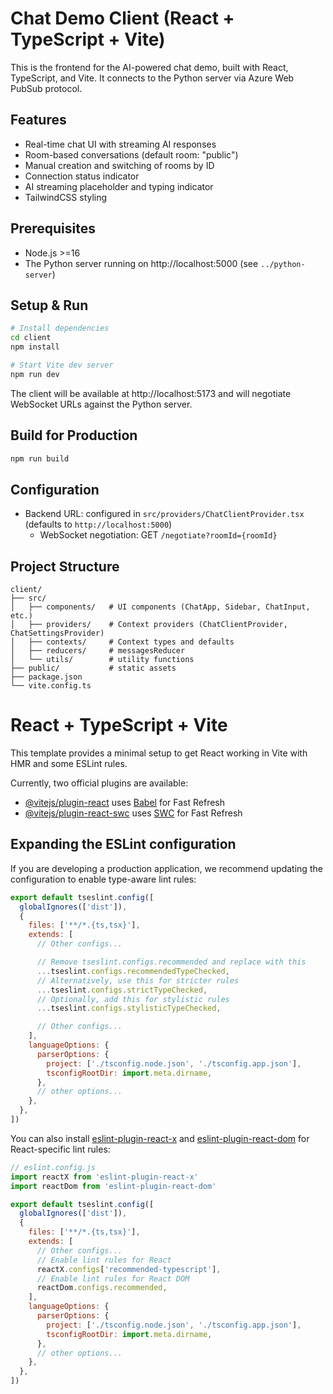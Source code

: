 # Chat Demo Client (React + TypeScript + Vite)

This is the frontend for the AI-powered chat demo, built with React, TypeScript, and Vite. It connects to the Python server via Azure Web PubSub protocol.
## Features
- Real-time chat UI with streaming AI responses
- Room-based conversations (default room: "public")
- Manual creation and switching of rooms by ID
- Connection status indicator
- AI streaming placeholder and typing indicator
- TailwindCSS styling

## Prerequisites
- Node.js >=16
- The Python server running on http://localhost:5000 (see `../python-server`)

## Setup & Run
```bash
# Install dependencies
cd client
npm install

# Start Vite dev server
npm run dev
```

The client will be available at http://localhost:5173 and will negotiate WebSocket URLs against the Python server.

## Build for Production
```bash
npm run build
```

## Configuration
- Backend URL: configured in `src/providers/ChatClientProvider.tsx` (defaults to `http://localhost:5000`)
  - WebSocket negotiation: GET `/negotiate?roomId={roomId}`

## Project Structure
```
client/
├── src/
│   ├── components/   # UI components (ChatApp, Sidebar, ChatInput, etc.)
│   ├── providers/    # Context providers (ChatClientProvider, ChatSettingsProvider)
│   ├── contexts/     # Context types and defaults
│   ├── reducers/     # messagesReducer
│   └── utils/        # utility functions
├── public/           # static assets
├── package.json
└── vite.config.ts
```
# React + TypeScript + Vite

This template provides a minimal setup to get React working in Vite with HMR and some ESLint rules.

Currently, two official plugins are available:

- [@vitejs/plugin-react](https://github.com/vitejs/vite-plugin-react/blob/main/packages/plugin-react) uses [Babel](https://babeljs.io/) for Fast Refresh
- [@vitejs/plugin-react-swc](https://github.com/vitejs/vite-plugin-react/blob/main/packages/plugin-react-swc) uses [SWC](https://swc.rs/) for Fast Refresh

## Expanding the ESLint configuration

If you are developing a production application, we recommend updating the configuration to enable type-aware lint rules:

```js
export default tseslint.config([
  globalIgnores(['dist']),
  {
    files: ['**/*.{ts,tsx}'],
    extends: [
      // Other configs...

      // Remove tseslint.configs.recommended and replace with this
      ...tseslint.configs.recommendedTypeChecked,
      // Alternatively, use this for stricter rules
      ...tseslint.configs.strictTypeChecked,
      // Optionally, add this for stylistic rules
      ...tseslint.configs.stylisticTypeChecked,

      // Other configs...
    ],
    languageOptions: {
      parserOptions: {
        project: ['./tsconfig.node.json', './tsconfig.app.json'],
        tsconfigRootDir: import.meta.dirname,
      },
      // other options...
    },
  },
])
```

You can also install [eslint-plugin-react-x](https://github.com/Rel1cx/eslint-react/tree/main/packages/plugins/eslint-plugin-react-x) and [eslint-plugin-react-dom](https://github.com/Rel1cx/eslint-react/tree/main/packages/plugins/eslint-plugin-react-dom) for React-specific lint rules:

```js
// eslint.config.js
import reactX from 'eslint-plugin-react-x'
import reactDom from 'eslint-plugin-react-dom'

export default tseslint.config([
  globalIgnores(['dist']),
  {
    files: ['**/*.{ts,tsx}'],
    extends: [
      // Other configs...
      // Enable lint rules for React
      reactX.configs['recommended-typescript'],
      // Enable lint rules for React DOM
      reactDom.configs.recommended,
    ],
    languageOptions: {
      parserOptions: {
        project: ['./tsconfig.node.json', './tsconfig.app.json'],
        tsconfigRootDir: import.meta.dirname,
      },
      // other options...
    },
  },
])
```

